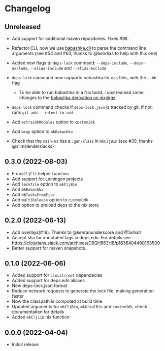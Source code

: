 # Changelog

## Unreleased

- Add support for additional maven repositories. Fixes #98.

- Refactor CLI, now we use [babashka.cli](https://github.com/babashka/cli) to
  parse the command line arguments (see #54 and #63, thanks to @bendlas to help
  with this one)

- Added new flags to `deps-lock` command: `--deps-include`, `--deps-exclude`,
  `--alias-include` and `--alias-exclude`

- `deps-lock` command now supports babashka `bb.edn` files, with the `--bb` flag

  - To be able to run babashka in a Nix build, I upstreamed some changes to the
    [babashka derivation on nixpkgs](https://github.com/NixOS/nixpkgs/pull/241119)

- `deps-lock` command checks if `deps-lock.json` is tracked by git. If not, runs
  `git add --intent-to-add`

- Add `extraJdkModules` option to `customJdk`

- Add `wrap` option to `mkBabashka`

- Check that the `main-ns` has a `:gen-class` in `mkCljBin` (see #39, thanks
  @slimslenderslacks)

## 0.3.0 (2022-08-03)

- Fix `mkCljCli` helper function
- Add support for Leiningen projects
- Add `lockfile` option to `mkCljBin`
- Add `mkBabashka`
- Add `bbTasksFromFile`
- Add `multiRelease` option to `customJdk`
- Add option to preload deps to the nix store

## 0.2.0 (2022-06-13)

- Add overlays(#19). Thanks to @kenranunderscore and @Sohalt
- Accept sha for annotated tags in deps.edn. For details see
  https://clojurians.slack.com/archives/C6QH853H8/p1636404490163500
- Better support for maven snapshots.

## 0.1.0 (2022-06-06)

- Added support for `:local/root` dependecies
- Added support for deps.edn aliases
- New deps-lock.json format
- Reduce network requests to generate the lock file, making generation faster
- Now the classpath is computed at build time
- Updated arguments for `mkCljBin`, `mkGraalBin` and `customJdk`, check
  documentation for details
- Added `mkCljLib` nix function

## 0.0.0 (2022-04-04)

- Initial release
